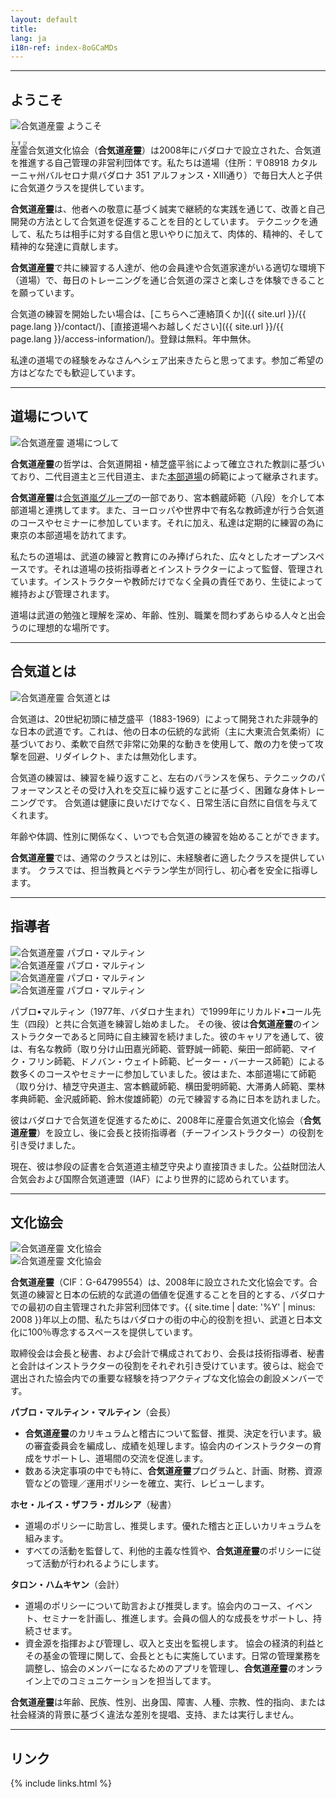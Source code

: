 ```yaml
---
layout: default
title:
lang: ja
i18n-ref: index-8oGCaMDs
---
```


<hr id="welcome" class="anchor">

## ようこそ

<picture>
  <source type="image/webp" srcset="{{ site.url }}/images/index-8oGCaMDs-01.webp" class="img-fluid lazyload">
  <source type="image/jpeg" srcset="{{ site.url }}/images/index-8oGCaMDs-01.jpg" class="img-fluid lazyload">
  <img src="{{ site.url }}/images/index-8oGCaMDs-01.jpg" class="img-fluid lazyload" alt="合気道産靈 ようこそ">
</picture>

<ruby>産霊<rt>むすび</rt></ruby>合気道文化協会（<b>合気道産靈</b>）は2008年にバダロナで設立された、合気道を推進する自己管理の非営利団体です。私たちは道場（住所：〒08918 カタルーニャ州バルセロナ県バダロナ 351 アルフォンス・XIII通り）で毎日大人と子供に合気道クラスを提供しています。

<b>合気道産靈</b>は、他者への敬意に基づく誠実で継続的な実践を通じて、改善と自己開発の方法として合気道を促進することを目的としています。 テクニックを通して、私たちは相手に対する自信と思いやりに加えて、肉体的、精神的、そして精神的な発達に貢献します。

<b>合気道産靈</b>で共に練習する人達が、他の会員達や合気道家達がいる適切な環境下（道場）で、毎日のトレーニングを通じ合気道の深さと楽しさを体験できることを願っています。

合気道の練習を開始したい場合は、[こちらへご連絡頂くか]({{ site.url }}/{{ page.lang }}/contact/)、[直接道場へお越しください]({{ site.url }}/{{ page.lang }}/access-information/)。登録は無料。年中無休。

私達の道場での経験をみなさんへシェア出来きたらと思ってます。参加ご希望の方はどなたでも歓迎しています。

<hr id="our-dojo" class="anchor">

## 道場について

<picture>
  <source type="image/webp" srcset="{{ site.url }}/images/index-8oGCaMDs-09.webp" class="img-fluid lazyload">
  <source type="image/jpeg" srcset="{{ site.url }}/images/index-8oGCaMDs-09.jpg" class="img-fluid lazyload">
  <img src="{{ site.url }}/images/index-8oGCaMDs-09.jpg" class="img-fluid lazyload" alt="合気道産靈 道場につして">
</picture>

<b>合気道産靈</b>の哲学は、合気道開祖・植芝盛平翁によって確立された教訓に基づいており、二代目道主と三代目道主、また[本部道場](http://www.aikikai.or.jp/)の師範によって継承されます。

<b>合気道産靈</b>は[合気道嵐グループ](http://aikidoarashigroup.com/)の一部であり、宮本鶴蔵師範（八段）を介して本部道場と連携してます。また、ヨーロッパや世界中で有名な教師達が行う合気道のコースやセミナーに参加しています。それに加え、私達は定期的に練習の為に東京の本部道場を訪れてます。

私たちの道場は、武道の練習と教育にのみ捧げられた、広々としたオープンスペースです。それは道場の技術指導者とインストラクターによって監督、管理されています。インストラクターや教師だけでなく全員の責任であり、生徒によって維持および管理されます。

道場は武道の勉強と理解を深め、年齢、性別、職業を問わずあらゆる人々と出会うのに理想的な場所です。

<hr id="aikido" class="anchor">

## 合気道とは

<picture>
  <source type="image/webp" srcset="{{ site.url }}/images/index-8oGCaMDs-02.webp" class="img-fluid lazyload">
  <source type="image/jpeg" srcset="{{ site.url }}/images/index-8oGCaMDs-02.jpg" class="img-fluid lazyload">
  <img src="{{ site.url }}/images/index-8oGCaMDs-02.jpg" class="img-fluid lazyload" alt="合気道産靈 合気道とは">
</picture>

合気道は、20世紀初頭に植芝盛平（1883-1969）によって開発された非競争的な日本の武道です。これは、他の日本の伝統的な武術（主に大東流合気柔術）に基づいており、柔軟で自然で非常に効果的な動きを使用して、敵の力を使って攻撃を回避、リダイレクト、または無効化します。

合気道の練習は、練習を繰り返すこと、左右のバランスを保ち、テクニックのパフォーマンスとその受け入れを交互に繰り返すことに基づく、困難な身体トレーニングです。 合気道は健康に良いだけでなく、日常生活に自然に自信を与えてくれます。

年齢や体調、性別に関係なく、いつでも合気道の練習を始めることができます。

<b>合気道産靈</b>では、通常のクラスとは別に、未経験者に適したクラスを提供しています。 クラスでは、担当教員とベテラン学生が同行し、初心者を安全に指導します。

<hr id="instructors" class="anchor">

## 指導者

<div id="index-8oGCaMDs-instructors" class="container">
  <div class="row">
    <div class="col col-sm">
      <picture>
        <source type="image/webp" srcset="{{ site.url }}/images/index-8oGCaMDs-04.webp" class="img-fluid lazyload">
        <source type="image/jpeg" srcset="{{ site.url }}/images/index-8oGCaMDs-04.jpg" class="img-fluid lazyload">
        <img src="{{ site.url }}/images/index-8oGCaMDs-04.jpg" class="img-fluid lazyload" alt="合気道産靈 パブロ・マルティン">
      </picture>
    </div>
    <div class="col col-sm">
      <picture>
        <source type="image/webp" srcset="{{ site.url }}/images/index-8oGCaMDs-06.webp" class="img-fluid lazyload">
        <source type="image/jpeg" srcset="{{ site.url }}/images/index-8oGCaMDs-06.jpg" class="img-fluid lazyload">
        <img src="{{ site.url }}/images/index-8oGCaMDs-06.jpg" class="img-fluid lazyload" alt="合気道産靈 パブロ・マルティン">
      </picture>
    </div>
  </div>
  <div class="row">
    <div class="col col-sm">
      <picture>
        <source type="image/webp" srcset="{{ site.url }}/images/index-8oGCaMDs-07.webp" class="img-fluid lazyload">
        <source type="image/jpeg" srcset="{{ site.url }}/images/index-8oGCaMDs-07.jpg" class="img-fluid lazyload">
        <img src="{{ site.url }}/images/index-8oGCaMDs-07.jpg" class="img-fluid lazyload" alt="合気道産靈 パブロ・マルティン">
      </picture>
    </div>
    <div class="col col-sm">
      <picture>
        <source type="image/webp" srcset="{{ site.url }}/images/index-8oGCaMDs-08.webp" class="img-fluid lazyload">
        <source type="image/jpeg" srcset="{{ site.url }}/images/index-8oGCaMDs-08.jpg" class="img-fluid lazyload">
        <img src="{{ site.url }}/images/index-8oGCaMDs-08.jpg" class="img-fluid lazyload" alt="合気道産靈 パブロ・マルティン">
      </picture>
    </div>
  </div>
</div>

パブロ•マルティン（1977年、バダロナ生まれ）で1999年にリカルド•コール先生（四段）と共に合気道を練習し始めました。 その後、彼は<b>合気道産靈</b>のインストラクターであると同時に自主練習を続けました。彼のキャリアを通して、彼は、有名な教師（取り分け山田嘉光師範、菅野誠一師範、柴田一郎師範、マイク・フリン師範、ドノバン・ウェイト師範、ピーター・バーナース師範）による数多くのコースやセミナーに参加していました。彼はまた、本部道場にて師範（取り分け、植芝守央道主、宮本鶴蔵師範、横田愛明師範、大滞勇人師範、栗林孝典師範、金沢威師範、鈴木俊雄師範）の元で練習する為に日本を訪れました。

彼はバダロナで合気道を促進するために、2008年に産靈合気道文化協会（<b>合気道産靈</b>）を設立し、後に会長と技術指導者（チーフインストラクター）の役割を引き受けました。

現在、彼は参段の証書を合気道道主植芝守央より直接頂きました。公益財団法人合気会および国際合気道連盟（IAF）により世界的に認められています。

<hr id="association" class="anchor">

## 文化協会

<div id="index-8oGCaMDs-cultural-association" class="container">
  <div class="row">
    <div class="col col-sm">
      <picture>
        <source type="image/webp" srcset="{{ site.url }}/images/index-8oGCaMDs-12.webp" class="img-fluid lazyload">
        <source type="image/jpeg" srcset="{{ site.url }}/images/index-8oGCaMDs-12.jpg" class="img-fluid lazyload">
        <img src="{{ site.url }}/images/index-8oGCaMDs-12.jpg" class="img-fluid lazyload" alt="合気道産靈 文化協会">
      </picture>
    </div>
    <div class="col col-sm">
      <picture>
        <source type="image/webp" srcset="{{ site.url }}/images/index-8oGCaMDs-11.webp" class="img-fluid lazyload">
        <source type="image/jpeg" srcset="{{ site.url }}/images/index-8oGCaMDs-11.jpg" class="img-fluid lazyload">
        <img src="{{ site.url }}/images/index-8oGCaMDs-11.jpg" class="img-fluid lazyload" alt="合気道産靈 文化協会">
      </picture>
    </div>
  </div>
</div>

<b>合気道産靈</b>（CIF：G-64799554）は、2008年に設立された文化協会です。合気道の練習と日本の伝統的な武道の価値を促進することを目的とする、バダロナでの最初の自主管理された非営利団体です。{{ site.time | date: '%Y' | minus: 2008 }}年以上の間、私たちはバダロナの街の中心的役割を担い、武道と日本文化に100％専念するスペースを提供しています。

取締役会は会長と秘書、および会計で構成されており、会長は技術指導者、秘書と会計はインストラクターの役割をそれぞれ引き受けています。彼らは、総会で選出された協会内での重要な経験を持つアクティブな文化協会の創設メンバーです。

<b>パブロ・マルティン・マルティン</b>（会長）
- <b>合気道産靈</b>のカリキュラムと稽古について監督、推奨、決定を行います。級の審査委員会を編成し、成績を処理します。協会内のインストラクターの育成をサポートし、道場間の交流を促進します。
- 数ある決定事項の中でも特に、<b>合気道産靈</b>プログラムと、計画、財務、資源管などの管理／運用ポリシーを確立、実行、レビューします。

<b>ホセ・ルイス・ザフラ・ガルシア</b>（秘書）
- 道場のポリシーに助言し、推奨します。優れた稽古と正しいカリキュラムを組みます。
- すべての活動を監督して、利他的主義な性質や、<b>合気道産靈</b>のポリシーに従って活動が行われるようにします。

<b>タロン・ハムキヤン</b>（会計）
- 道場のポリシーについて助言および推奨します。協会内のコース、イベント、セミナーを計画し、推進します。会員の個人的な成長をサポートし、持続させます。
- 資金源を指揮および管理し、収入と支出を監視します。 協会の経済的利益とその基金の管理に関して、会長とともに実施しています。日常の管理業務を調整し、協会のメンバーになるためのアプリを管理し、<b>合気道産靈</b>のオンライン上でのコミュニケーションを担当してます。

<b>合気道産靈</b>は年齢、民族、性別、出身国、障害、人種、宗教、性的指向、または社会経済的背景に基づく違法な差別を提唱、支持、または実行しません。

<hr id="links" class="anchor">

## リンク

{% include links.html %}

